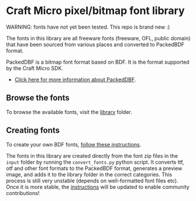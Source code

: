 # Craft Micro pixel/bitmap font library

WARNING: fonts have not yet been tested. This repo is brand new :)

The fonts in this library are all freeware fonts (freeware, OFL, public domain) that have been sourced from various places and converted to PackedBDF format.

PackedDBF is a bitmap font format based on BDF. It is the format supported by the Craft Micro SDK.

- [Click here for more information about PackedDBF](https://github.com/projectitis/packedbdf).

## Browse the fonts

To browse the available fonts, visit the [library](/library/readme.md) folder.

## Creating fonts

To create your own BDF fonts, [follow these instructions](convert_fonts.md).

The fonts in this library are created directly from the font zip files in the `input` folder by running the `convert_fonts.py` python script. It converts ttf, otf and other font formats to the PackedBDF format, generates a preview image, and adds it to the library folder in the correct categories. This process is still very unstable (depends on well-formatted font files etc). Once it is more stable, the [instructions](convert_fonts.md) will be updated to enable community contributions! 
